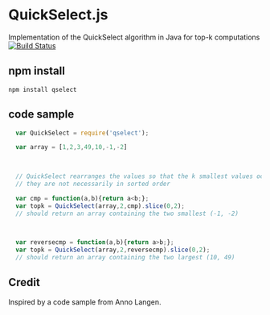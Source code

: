 # QuickSelect.js
Implementation of the QuickSelect algorithm in Java for top-k computations
[![Build Status](https://travis-ci.org/lemire/QuickSelect.js.png)](https://travis-ci.org/lemire/QuickSelect.js)


## npm install
```
npm install qselect
```

## code sample

```JavaScript
  var QuickSelect = require('qselect');

  var array = [1,2,3,49,10,-1,-2]

    

  // QuickSelect rearranges the values so that the k smallest values occur in the first k positions
  // they are not necessarily in sorted order

  var cmp = function(a,b){return a<b;};
  var topk = QuickSelect(array,2,cmp).slice(0,2); 
  // should return an array containing the two smallest (-1, -2)
  


  var reversecmp = function(a,b){return a>b;};
  var topk = QuickSelect(array,2,reversecmp).slice(0,2); 
  // should return an array containing the two largest (10, 49)
```

## Credit 

Inspired by a code sample from Anno Langen.
